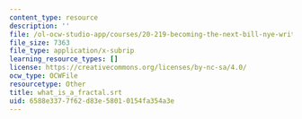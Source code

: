 ```yaml
---
content_type: resource
description: ''
file: /ol-ocw-studio-app/courses/20-219-becoming-the-next-bill-nye-writing-and-hosting-the-educational-show-january-iap-2015/6588e3377f62d83e58010154fa354a3e_what_is_a_fractal.srt
file_size: 7363
file_type: application/x-subrip
learning_resource_types: []
license: https://creativecommons.org/licenses/by-nc-sa/4.0/
ocw_type: OCWFile
resourcetype: Other
title: what_is_a_fractal.srt
uid: 6588e337-7f62-d83e-5801-0154fa354a3e
---
```

